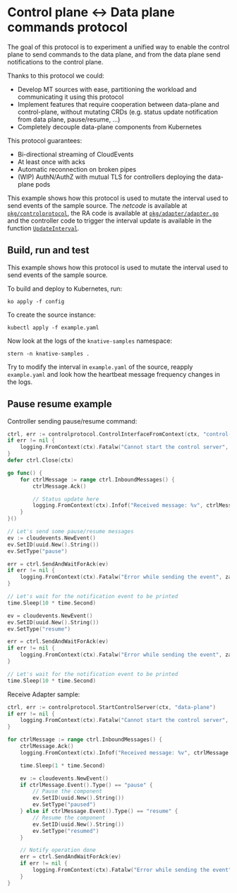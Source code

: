 # Control plane <-> Data plane commands protocol

The goal of this protocol is to experiment a unified way to enable the control plane to send commands to the data plane, and from the data plane send notifications to the control plane.

Thanks to this protocol we could:

* Develop MT sources with ease, partitioning the workload and communicating it using this protocol
* Implement features that require cooperation between data-plane and control-plane, without mutating CRDs (e.g. status update notification from data plane, pause/resume, ...)
* Completely decouple data-plane components from Kubernetes

This protocol guarantees:

* Bi-directional streaming of CloudEvents
* At least once with acks
* Automatic reconnection on broken pipes
* (WIP) AuthN/AuthZ with mutual TLS for controllers deploying the data-plane pods

This example shows how this protocol is used to mutate the interval used to send events of the sample source. 
The _netcode_ is available at [`pkg/controlprotocol`](pkg/controlprotocol), 
the RA code is available at [`pkg/adapter/adapter.go`](pkg/adapter/adapter.go) and 
the controller code to trigger the interval update is available in the function [`UpdateInterval`](pkg/reconciler/sample/samplesource.go).

## Build, run and test

This example shows how this protocol is used to mutate the interval used to send events of the sample source.

To build and deploy to Kubernetes, run:

```shell
ko apply -f config
```

To create the source instance:

```shell
kubectl apply -f example.yaml
```

Now look at the logs of the `knative-samples` namespace:

```shell
stern -n knative-samples .
```

Try to modify the interval in `example.yaml` of the source, reapply `example.yaml` and look how the heartbeat message frequency changes in the logs.

## Pause resume example

Controller sending pause/resume command:

```go
ctrl, err := controlprotocol.ControlInterfaceFromContext(ctx, "control-plane", raIp)
if err != nil {
    logging.FromContext(ctx).Fatalw("Cannot start the control server", zap.Error(err))
}
defer ctrl.Close(ctx)

go func() {
    for ctrlMessage := range ctrl.InboundMessages() {
        ctrlMessage.Ack()

        // Status update here
        logging.FromContext(ctx).Infof("Received message: %v", ctrlMessage.Event())
    }
}()

// Let's send some pause/resume messages
ev := cloudevents.NewEvent()
ev.SetID(uuid.New().String())
ev.SetType("pause")

err = ctrl.SendAndWaitForAck(ev)
if err != nil {
    logging.FromContext(ctx).Fatalw("Error while sending the event", zap.Error(err))
}

// Let's wait for the notification event to be printed
time.Sleep(10 * time.Second)

ev = cloudevents.NewEvent()
ev.SetID(uuid.New().String())
ev.SetType("resume")

err = ctrl.SendAndWaitForAck(ev)
if err != nil {
    logging.FromContext(ctx).Fatalw("Error while sending the event", zap.Error(err))
}

// Let's wait for the notification event to be printed
time.Sleep(10 * time.Second)
```

Receive Adapter sample:

```go
ctrl, err := controlprotocol.StartControlServer(ctx, "data-plane")
if err != nil {
    logging.FromContext(ctx).Fatalw("Cannot start the control server", zap.Error(err))
}

for ctrlMessage := range ctrl.InboundMessages() {
    ctrlMessage.Ack()
    logging.FromContext(ctx).Infof("Received message: %v", ctrlMessage.Event())

    time.Sleep(1 * time.Second)

    ev := cloudevents.NewEvent()
    if ctrlMessage.Event().Type() == "pause" {
    	// Pause the component
        ev.SetID(uuid.New().String())
        ev.SetType("paused")
    } else if ctrlMessage.Event().Type() == "resume" {
        // Resume the component
        ev.SetID(uuid.New().String())
        ev.SetType("resumed")
    }

    // Notify operation done
    err = ctrl.SendAndWaitForAck(ev)
    if err != nil {
        logging.FromContext(ctx).Fatalw("Error while sending the event", zap.Error(err))
    }
}
```
